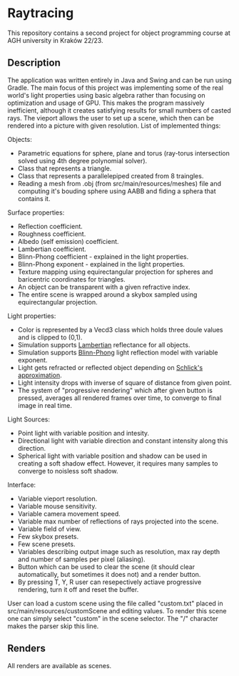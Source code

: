 # Raytracing
This repository contains a second project for object programming course at AGH university in Kraków 22/23. 
## Description
The application was written entirely in Java and Swing and can be run using Gradle. The main focus of this project was implementing some of the real world's light properties using basic algebra rather than focusing on optimization and usage of GPU. This makes the program massively inefficient, although it creates satisfying results for small numbers of casted rays. The vieport allows the user to set up a scene, which then can be rendered into a picture with given resolution. List of implemented things:

Objects:
- Parametric equations for sphere, plane and torus (ray-torus intersection solved using 4th degree polynomial solver).
- Class that represents a triangle.
- Class that represents a parallelepiped created from 8 traingles.
- Reading a mesh from .obj (from src/main/resources/meshes) file and computing it's bouding sphere using AABB and fiding a sphera that contains it.

Surface properties:
- Reflection coefficient.
- Roughness coefficient.
- Albedo (self emission) coefficient.
- Lambertian coefficient.
- Blinn-Phong coefficient - explained in the light properties.
- Blinn-Phong exponent - explained in the light properties.
- Texture mapping using equirectangular projection for spheres and baricentric coordinates for triangles.
- An object can be transparent with a given refractive index.
- The entire scene is wrapped around a skybox sampled using equirectangular projection.

Light properties:
- Color is represented by a Vecd3 class which holds three doule values and is clipped to (0,1).
- Simulation supports [Lambertian](https://en.wikipedia.org/wiki/Lambertian_reflectance) reflectance for all objects.
- Simulation supports [Blinn-Phong](https://en.wikipedia.org/wiki/Blinn%E2%80%93Phong_reflection_model) light reflection model with variable exponent.
- Light gets refracted or reflected object depending on [Schlick's approximation](https://en.wikipedia.org/wiki/Schlick%27s_approximation).
- Light intensity drops with inverse of square of distance from given point.
- The system of "progressive rendering" which after given button is pressed, averages all rendered frames over time, to converge to final image in real time.

Light Sources:
- Point light with variable position and intesity.
- Directional light with variable direction and constant intensity along this direction.
- Spherical light with variable position and shadow can be used in creating a soft shadow effect. However, it requires many samples to converge to noisless soft shadow.

Interface:
- Variable vieport resolution.
- Variable mouse sensitivity.
- Variable camera movement speed.
- Variable max number of reflections of rays projected into the scene.
- Variable field of view.
- Few skybox presets.
- Few scene presets.
- Variables describing output image such as resolution, max ray depth and number of samples per pixel (aliasing).
- Button which can be used to clear the scene (it should clear automatically, but sometimes it does not) and a render button.
- By pressing T, Y, R user can resepectively actiave progressive rendering, turn it off and reset the buffer.

User can load a custom scene using the file called "custom.txt" placed in src/main/resources/customScene and editing values. To render this scene one can simply select "custom" in the scene selector. The "/" character makes the parser skip this line.

## Renders
All renders are available as scenes.
